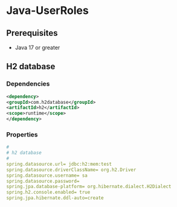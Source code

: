 # Java-UserRoles

## Prerequisites
- Java 17 or greater

## H2 database

### Dependencies

```xml
<dependency>
<groupId>com.h2database</groupId>
<artifactId>h2</artifactId>
<scope>runtime</scope>
</dependency>
```

### Properties
```yaml
#
# h2 database
#
spring.datasource.url= jdbc:h2:mem:test
spring.datasource.driverClassName= org.h2.Driver
spring.datasource.username= sa
spring.datasource.password=
spring.jpa.database-platform= org.hibernate.dialect.H2Dialect
spring.h2.console.enabled= true
spring.jpa.hibernate.ddl-auto=create
```
